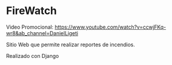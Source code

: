 # FireWatch

Video Promocional: https://www.youtube.com/watch?v=ccwjFKq-wr8&ab_channel=DanielLigeti

Sitio Web que permite realizar reportes de incendios.

Realizado con Django

